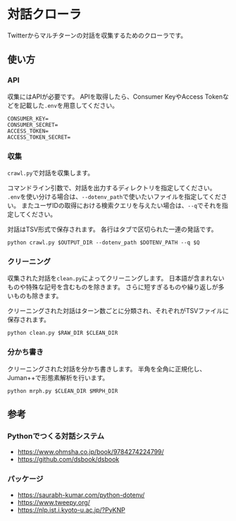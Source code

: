 # 対話クローラ

Twitterからマルチターンの対話を収集するためのクローラです。

## 使い方

### API

収集にはAPIが必要です。
APIを取得したら、Consumer KeyやAccess Tokenなどを記載した`.env`を用意してください。

```
CONSUMER_KEY=
CONSUMER_SECRET=
ACCESS_TOKEN=
ACCESS_TOKEN_SECRET=
```

### 収集

`crawl.py`で対話を収集します。

コマンドライン引数で、対話を出力するディレクトリを指定してください。
`.env`を使い分ける場合は、`--dotenv_path`で使いたいファイルを指定してください。
またユーザIDの取得における検索クエリを与えたい場合は、`--q`でそれを指定してください。

対話はTSV形式で保存されます。
各行はタブで区切られた一連の発話です。

```
python crawl.py $OUTPUT_DIR --dotenv_path $DOTENV_PATH --q $Q
```

### クリーニング

収集された対話を`clean.py`によってクリーニングします。
日本語が含まれないものや特殊な記号を含むものを除きます。
さらに短すぎるものや繰り返しが多いものも除きます。

クリーニングされた対話はターン数ごとに分類され、それぞれがTSVファイルに保存されます。

```
python clean.py $RAW_DIR $CLEAN_DIR
```

### 分かち書き

クリーニングされた対話を分かち書きします。
半角を全角に正規化し、Juman++で形態素解析を行います。

```
python mrph.py $CLEAN_DIR $MRPH_DIR
```

## 参考

### Pythonでつくる対話システム

- https://www.ohmsha.co.jp/book/9784274224799/
- https://github.com/dsbook/dsbook

### パッケージ

- https://saurabh-kumar.com/python-dotenv/
- https://www.tweepy.org/
- https://nlp.ist.i.kyoto-u.ac.jp/?PyKNP
